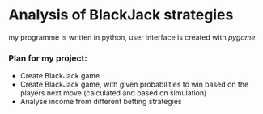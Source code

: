 # Analysis of BlackJack strategies

my programme is written in python, user interface is created with *pygame*

### Plan for my project:
* Create BlackJack game
* Create BlackJack game, with given probabilities to win based on the players next move (calculated and based on simulation)
* Analyse income from different betting strategies
